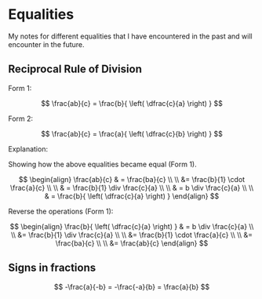 # Equalities

My notes for different equalities that I have encountered in the past and will encounter in the future.

## Reciprocal Rule of Division 

Form 1:

$$
\frac{ab}{c} = \frac{b}{ \left( \dfrac{c}{a} \right) }
$$

Form 2:

$$
\frac{ab}{c} = \frac{a}{ \left( \dfrac{c}{b} \right) }
$$

Explanation:

Showing how the above equalities became equal (Form 1).

$$
\begin{align}
\frac{ab}{c} & = \frac{ba}{c} \\ \\
&= \frac{b}{1} \cdot \frac{a}{c} \\ \\
& = \frac{b}{1} \div \frac{c}{a} \\ \\
& = b \div \frac{c}{a} \\ \\
& = \frac{b}{ \left( \dfrac{c}{a} \right) }
\end{align}
$$

Reverse the operations (Form 1):

$$
\begin{align}
\frac{b}{ \left( \dfrac{c}{a} \right) }        & = b \div \frac{c}{a} \\ \\
&= \frac{b}{1} \div \frac{c}{a}  \\ \\
&= \frac{b}{1} \cdot \frac{a}{c} \\ \\
&= \frac{ba}{c}                  \\ \\
&= \frac{ab}{c}
\end{align}
$$

## Signs in fractions

$$
-\frac{a}{-b} = -\frac{-a}{b} = \frac{a}{b}
$$
